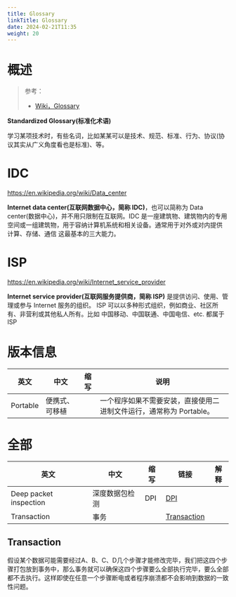 ```yaml
---
title: Glossary
linkTitle: Glossary
date: 2024-02-21T11:35
weight: 20
---
```


# 概述

> 参考：
> 
> - [Wiki，Glossary](https://en.wikipedia.org/wiki/Glossary)

**Standardized Glossary(标准化术语)**

学习某项技术时，有些名词，比如某某可以是技术、规范、标准、行为、协议(协议其实从广义角度看也是标准)、等。

# IDC

https://en.wikipedia.org/wiki/Data_center

**Internet data center(互联网数据中心，简称 IDC)**，也可以简称为 Data center(数据中心)，并不用只限制在互联网。IDC 是一座建筑物、建筑物内的专用空间或一组建筑物，用于容纳计算机系统和相关设备。通常用于对外或对内提供 计算、存储、通信 这最基本的三大能力。

# ISP

https://en.wikipedia.org/wiki/Internet_service_provider

**Internet service provider(互联网服务提供商，简称 ISP)** 是提供访问、使用、管理或参与 Internet 服务的组织。 ISP 可以以多种形式组织，例如商业、社区所有、非营利或其他私人所有。比如 中国移动、中国联通、中国电信、etc. 都属于 ISP


# 版本信息

| 英文     | 中文           | 缩写 | 说明                                                                |
| -------- | -------------- | ---- | ------------------------------------------------------------------- |
| Portable | 便携式、可移植 |      | 一个程序如果不需要安装，直接使用二进制文件运行，通常称为 Portable。 |
# 全部

| 英文 | 中文 | 缩写 | 链接 | 解释 |
| ---- | ---- | ---- | ---- | ---- |
| Deep packet inspection | 深度数据包检测 | DPI | [DPI](docs/7.信息安全/DPI/DPI.md) |  |
| Transaction<br> | 事务 |  | [Transaction](#Transaction) |  |

## Transaction

假设某个数据可能需要经过A、B、C、D几个步骤才能修改完毕，我们把这四个步骤打包放到事务中，那么事务就可以确保这四个步骤要么全部执行完毕，要么全部都不去执行。这样即使在任意一个步骤断电或者程序崩溃都不会影响到数据的一致性问题。